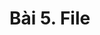 <!-- ---
layout: Post
title: Bài 5. Mảng trong Java
subtitle: Lập trình Java căn bản
author: Theanishtar
date: 2023-06-06
useHeaderImage: false
headerImage: https://github.com/dangtranhuu/images/blob/main/angurvad/java-core/session5/banner.png?raw=true
headerMask: rgba(30, 69, 110, 0.61)
permalinkPattern: /ebook/java/java-core/:slug/
tags:
  - Java Core
---

Mảng là cấu trúc có các phần tử cùng kiểu và liền kề nhau trong bộ nhớ. Cùng mình tìm hiểu thông qua bài viết này nhé !!! -->

<!-- more -->

# Bài 5. File
